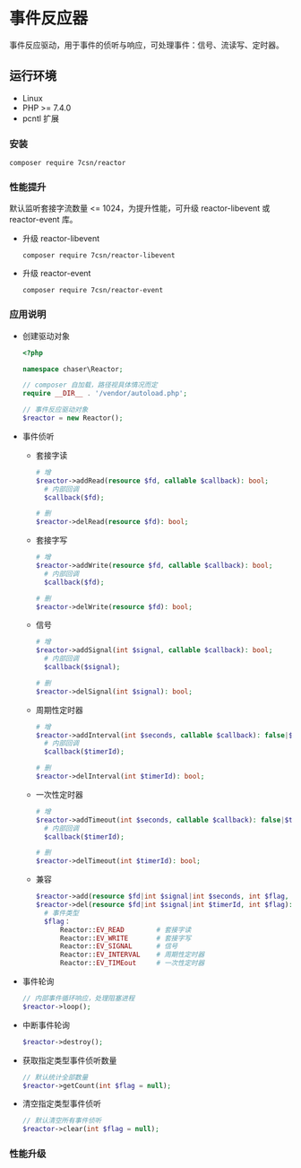 # 事件反应器
事件反应驱动，用于事件的侦听与响应，可处理事件：信号、流读写、定时器。
## 运行环境
- Linux
- PHP >= 7.4.0
- pcntl 扩展
### 安装
```
composer require 7csn/reactor
```
### 性能提升
默认监听套接字流数量 <= 1024，为提升性能，可升级 reactor-libevent 或 reactor-event 库。
* 升级 reactor-libevent

    ```
    composer require 7csn/reactor-libevent
    ```
* 升级 reactor-event

    ```
    composer require 7csn/reactor-event
    ```
### 应用说明
* 创建驱动对象

    ```php
    <?php
  
    namespace chaser\Reactor;  
  
    // composer 自加载，路径视具体情况而定
    require __DIR__ . '/vendor/autoload.php';
  
    // 事件反应驱动对象
    $reactor = new Reactor();
* 事件侦听
    * 套接字读

        ```php
        # 增
        $reactor->addRead(resource $fd, callable $callback): bool;
          # 内部回调
          $callback($fd);
      
        # 删
        $reactor->delRead(resource $fd): bool;
        ```
    * 套接字写

        ```php
        # 增
        $reactor->addWrite(resource $fd, callable $callback): bool;
          # 内部回调
          $callback($fd);
      
        # 删
        $reactor->delWrite(resource $fd): bool;
        ```
    * 信号

        ```php
        # 增
        $reactor->addSignal(int $signal, callable $callback): bool;
          # 内部回调
          $callback($signal);
      
        # 删
        $reactor->delSignal(int $signal): bool;
        ```
    * 周期性定时器

        ```php
        # 增
        $reactor->addInterval(int $seconds, callable $callback): false|$timerId;
          # 内部回调
          $callback($timerId);
      
        # 删
        $reactor->delInterval(int $timerId): bool;
        ```
    * 一次性定时器

        ```php
        # 增
        $reactor->addTimeout(int $seconds, callable $callback): false|$timerId;
          # 内部回调
          $callback($timerId);
      
        # 删
        $reactor->delTimeout(int $timerId): bool;
        ```
    * 兼容
    
        ```php
        $reactor->add(resource $fd|int $signal|int $seconds, int $flag, callable $callback): bool|$timerId
        $reactor->del(resource $fd|int $signal|int $timerId, int $flag): bool
          # 事件类型
          $flag：
              Reactor::EV_READ        # 套接字读
              Reactor::EV_WRITE       # 套接字写
              Reactor::EV_SIGNAL      # 信号
              Reactor::EV_INTERVAL    # 周期性定时器
              Reactor::EV_TIMEout     # 一次性定时器
        ```
* 事件轮询

    ```php
    // 内部事件循环响应，处理阻塞进程
    $reactor->loop();
    ```
* 中断事件轮询

    ```php
    $reactor->destroy();
    ```
* 获取指定类型事件侦听数量

    ```php
    // 默认统计全部数量
    $reactor->getCount(int $flag = null);
    ```
* 清空指定类型事件侦听

    ```php
    // 默认清空所有事件侦听
    $reactor->clear(int $flag = null);
    ```
### 性能升级
